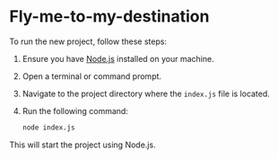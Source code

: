 # Fly-me-to-my-destination

To run the new project, follow these steps:

1. Ensure you have [Node.js](https://nodejs.org/) installed on your machine.
2. Open a terminal or command prompt.
3. Navigate to the project directory where the `index.js` file is located.
4. Run the following command:

    ```sh
    node index.js
    ```

This will start the project using Node.js.